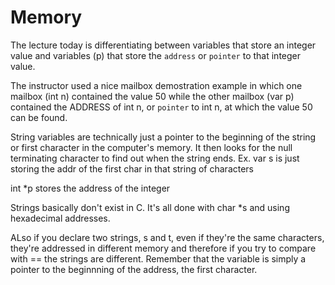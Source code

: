 # Memory #
The lecture today is differentiating between variables that store an integer value and variables (p) that store the `address` or `pointer` to that integer value. 

The instructor used a nice mailbox demostration example in which one mailbox (int n) contained the value 50 while the other mailbox (var p) contained the ADDRESS of int n, or `pointer` to int n, at which the value 50 can be found. 

String variables are technically just a pointer to the beginning of the string or first character in the computer's memory.
  It then looks for the null terminating character to find out when the string ends.
  Ex. var s is just storing the addr of the first char in that string of characters

int *p stores the address of the integer

Strings basically don't exist in C. It's all done with char *s and using hexadecimal addresses. 

ALso if you declare two strings, s and t, even if they're the same characters, they're addressed in different memory and therefore if you try to compare with == the strings are different.
  Remember that the variable is simply a pointer to the beginnning of the address, the first character.
